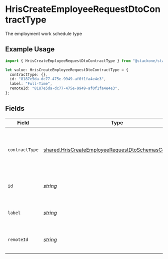 # HrisCreateEmployeeRequestDtoContractType

The employment work schedule type

## Example Usage

```typescript
import { HrisCreateEmployeeRequestDtoContractType } from "@stackone/stackone-client-ts/sdk/models/shared";

let value: HrisCreateEmployeeRequestDtoContractType = {
  contractType: {},
  id: "8187e5da-dc77-475e-9949-af0f1fa4e4e3",
  label: "Full-Time",
  remoteId: "8187e5da-dc77-475e-9949-af0f1fa4e4e3",
};
```

## Fields

| Field                                                                                                                                   | Type                                                                                                                                    | Required                                                                                                                                | Description                                                                                                                             | Example                                                                                                                                 |
| --------------------------------------------------------------------------------------------------------------------------------------- | --------------------------------------------------------------------------------------------------------------------------------------- | --------------------------------------------------------------------------------------------------------------------------------------- | --------------------------------------------------------------------------------------------------------------------------------------- | --------------------------------------------------------------------------------------------------------------------------------------- |
| `contractType`                                                                                                                          | [shared.HrisCreateEmployeeRequestDtoSchemasContractType](../../../sdk/models/shared/hriscreateemployeerequestdtoschemascontracttype.md) | :heavy_minus_sign:                                                                                                                      | The employment work schedule type (e.g., full-time, part-time)                                                                          | full_time                                                                                                                               |
| `id`                                                                                                                                    | *string*                                                                                                                                | :heavy_minus_sign:                                                                                                                      | Unique identifier                                                                                                                       | 8187e5da-dc77-475e-9949-af0f1fa4e4e3                                                                                                    |
| `label`                                                                                                                                 | *string*                                                                                                                                | :heavy_minus_sign:                                                                                                                      | The label of the employment type                                                                                                        | Full-Time                                                                                                                               |
| `remoteId`                                                                                                                              | *string*                                                                                                                                | :heavy_minus_sign:                                                                                                                      | Provider's unique identifier                                                                                                            | 8187e5da-dc77-475e-9949-af0f1fa4e4e3                                                                                                    |